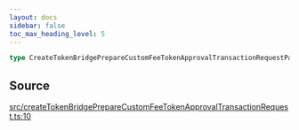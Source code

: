 ```yaml
---
layout: docs
sidebar: false
toc_max_heading_level: 5
---
```


```ts
type CreateTokenBridgePrepareCustomFeeTokenApprovalTransactionRequestParams: Prettify<WithTokenBridgeCreatorAddressOverride<object>>;
```

## Source

[src/createTokenBridgePrepareCustomFeeTokenApprovalTransactionRequest.ts:10](https://github.com/OffchainLabs/arbitrum-orbit-sdk/blob/9d5595a042e42f7d6b9af10a84816c98ea30f330/src/createTokenBridgePrepareCustomFeeTokenApprovalTransactionRequest.ts#L10)
